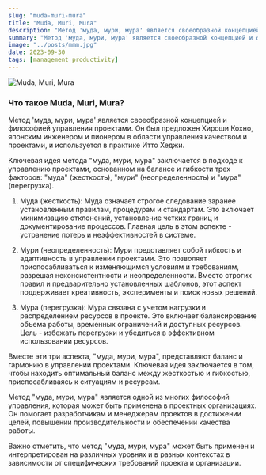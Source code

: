 ```yaml
---
slug: "muda-muri-mura"
title: "Muda, Muri, Mura"
description: "Метод 'муда, мури, мура' является своеобразной концепцией и философией управления проектами. Он был предложен Хироши Кохно, японским инженером и пионером в области управления качеством и проектами, и используется в практике Итто Хеджи."
summary: "Метод 'муда, мури, мура' является своеобразной концепцией и философией управления проектами. Он был предложен Хироши Кохно, японским инженером и пионером в области управления качеством и проектами, и используется в практике Итто Хеджи."
image: "../posts/mmm.jpg"
date: 2023-09-30
tags: [management productivity]
---
```


![Muda, Muri, Mura](../../posts/mmm.jpg "Muda, Muri, Mura")

### Что такое Muda, Muri, Mura?
Метод 'муда, мури, мура' является своеобразной концепцией и философией управления проектами. Он был предложен Хироши Кохно, японским инженером и пионером в области управления качеством и проектами, и используется в практике Итто Хеджи.

Ключевая идея метода "муда, мури, мура" заключается в подходе к управлению проектами, основанном на балансе и гибкости трех факторов: "муда" (жесткость), "мури" (неопределенность) и "мура" (перегрузка).

1. Муда (жесткость): Муда означает строгое следование заранее установленным правилам, процедурам и стандартам. Это включает минимизацию отклонений, установление четких границ и документирование процессов. Главная цель в этом аспекте - устранение потерь и неэффективностей в системе.

2. Мури (неопределенность): Мури представляет собой гибкость и адаптивность в управлении проектами. Это позволяет приспосабливаться к изменяющимся условиям и требованиям, разрешая неконсистентности и неопределенности. Вместо строгих правил и предварительно установленных шаблонов, этот аспект поддерживает креативность, эксперименты и поиск новых решений.

3. Мура (перегрузка): Мура связана с учетом нагрузки и распределением ресурсов в проекте. Это включает балансирование объема работы, временных ограничений и доступных ресурсов. Цель - избежать перегрузки и убедиться в эффективном использовании ресурсов.

Вместе эти три аспекта, "муда, мури, мура", представляют баланс и гармонию в управлении проектами. Ключевая идея заключается в том, чтобы находить оптимальный баланс между жесткостью и гибкостью, приспосабливаясь к ситуациям и ресурсам.

Метод "муда, мури, мура" является одной из многих философий управления, которая может быть применена в проектных организациях. Он помогает разработчикам и менеджерам проектов в достижении целей, повышении производительности и обеспечении качества работы.

Важно отметить, что метод "муда, мури, мура" может быть применен и интерпретирован на различных уровнях и в разных контекстах в зависимости от специфических требований проекта и организации.
